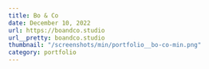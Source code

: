 ```yaml
---
title: Bo & Co
date: December 10, 2022
url: https://boandco.studio
url__pretty: boandco.studio
thumbnail: "/screenshots/min/portfolio__bo-co-min.png"
category: portfolio
---
```

